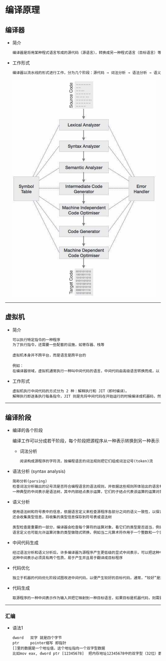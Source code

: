 # 编译原理

## 编译器

* 简介
  
  ```tex
  编译器是将用某种程式语言写成的源代码（源语言），转换成另一种程式语言（目标语言）等价形式的程序。通常我们是将某种高级语言（如C、C++、C# 、Java）转换成低级语言（汇编语言、机器语言）
  ```

* 工作形式
  
  ```tex
  编译器以流水线的形式进行工作，分为几个阶段：源代码 → 词法分析 → 语法分析 → 语义分析 → 目标代码 → 链接 → 可执行文件。现代编译器还会更复杂，中间会增加更多的处理过程，比如预处理器，中间代码生成，代码优化等
  ```
  
  ![](https://raw.githubusercontent.com/MJX1010/PicGoRepo/main/img/20210717104741.jpg)

---

## 虚拟机

* 简介
  
  ```tex
  可以执行特定指令的一种程序
  为了执行指令，还需要一些配套的设施，如寄存器、栈等
  
  虚拟机本身并不跨平台，而是语言是跨平台的
  
  例如：
  在编译器领域，虚拟机通常执行一种叫中间代码的语言，中间代码由高级语言转换而成，以 Java 为例，Java 编译后产生的并不是一个可执行的文件，而是一个 ByteCode （字节码）文件，里面包含了从 Java 源代码转换成等价的字节码形式的代码。Java 虚拟机（JVM）负责执行这个文件。
  ```

* 工作形式
  
  ```tex
  虚拟机执行中间代码的方式分为 2 种：解释执行和 JIT（即时编译）。
  解释执行即逐条执行每条指令，JIT 则是先将中间代码在开始运行的时候编译成机器码，然后执行机器码。由于执行的是中间代码，所以，在不同的平台实现不同的虚拟机，都可以执行同样的中间代码，也就实现了跨平台。
  ```

---

## 编译阶段

* 编译的各个阶段
  
  编译工作可以分成若干阶段，每个阶段把源程序从一种表示转换到另一种表示
  
  * 词法分析
    
    ```tex
    阅读构成源程序的字符流，按编程语言的词法规则把它们组成词法记号(token)流
    ```

* 语法分析 (syntax analysis)
  
  ```tex
  简称分析(parsing)
  检查词法分析输出的记号流是否符合编程语言的语法规则，并依据这些规则所体验出的语言构造（construct，如函数、语句、表达式等）的层次性，用各记号的第一元建成一种树形的中间表示，这个中间表示用抽象语法的方式描绘了该记号流的语法情况
  一种典型的中间表示是语法树，其中内部结点表示运算，它们的子结点代表该运算的运算对象
  ```

* 语义分析
  
  ```tex
  使用语法树和符号表中的信息，依据语言定义来检查源程序各部分之间的语义一致性，以保证程序各部分能有意义的结合在一起
  还会收集类型信息，将收集的类型信息保存到符号表或语法树
  
  类型检查是重要的一部分，编译器会检查每个算符的运算对象，看它们的类型是否适当，例如，当实数作为数组的下标时，许多语言的定义都要求编译器报告错误
  语言定义也可能允许运算对象的类型做隐式转换，例如当二元算术符作用于一个整数和一个实数时，编译器会把其中的整数转换为实数
  ```

* 中间代码生成
  
  ```tex
  经过语法分析和语义分析后，许多编译器为源程序产生更低级的显式中间表示，可以把这种中间表示想象成一种抽象机的程序
  这种中间表示必须具有两个性质，易于产生并且易于翻译成目标程序
  ```

* 代码优化
  
  ```tex
  独立于机器的代码优化阶段试图改进中间代码，以便产生较好的目标代码，通常，“较好”是指执行较快，但也可能期望其他目标，如目标代码较短或目标代码执行时能耗较低
  ```

* 代码生成
  
  ```tex
  取源程序的一种中间表示作为输入并把它映射到一种目标语言，如果目标是机器代码，则需要为源程序所用的变量选择寄存器或内存单元，然后把中间指令序列翻译为完成同样任务的机器指令序列
  ```

---





### 汇编

* 语法1

  ``` tex
  dword   双字 就是四个字节
  ptr     pointer缩写 即指针
  []里的数据是一个地址值，这个地址指向一个双字型数据
  比如mov eax, dword ptr [12345678]  把内存地址12345678中的双字型（32位）数据赋给eax 
  ```

  
